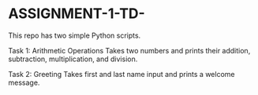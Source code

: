# ASSIGNMENT-1-TD-

This repo has two simple Python scripts.

Task 1: Arithmetic Operations
Takes two numbers and prints their addition, subtraction, multiplication, and division.

Task 2: Greeting
Takes first and last name input and prints a welcome message.
